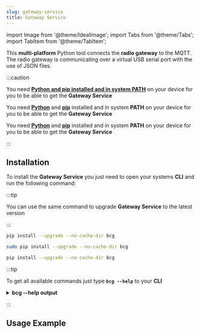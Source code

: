 ```yaml
---
slug: gateway-service
title: Gateway Service
---
```

import Image from '@theme/IdealImage';
import Tabs from '@theme/Tabs';
import TabItem from '@theme/TabItem';

This **multi-platform** Python tool connects the **radio gateway** to the MQTT.
The radio gateway is communicating over a virtual USB serial port with the use of JSON files.

:::caution

<Tabs groupId="operating-system">
<TabItem value="windows" label="Windows" default>

You need [**Python and pip installed and in system PATH**](https://www.tutorialspoint.com/how-to-install-python-in-windows) on your device for you to be able to get the **Gateway Service**

</TabItem>
<TabItem value="linux" label="Linux">

You need [**Python**](https://www.python.org/downloads/) and [**pip**](https://www.geeksforgeeks.org/how-to-install-pip-in-linux/) installed and in system **PATH** on your device for you to be able to get the **Gateway Service**

</TabItem>
<TabItem value="macOS" label="macOS">

You need [**Python**](https://www.python.org/downloads/) and [**pip**](https://www.geeksforgeeks.org/how-to-install-pip-in-macos/) installed and in system **PATH** on your device for you to be able to get the **Gateway Service**

</TabItem>
</Tabs>

:::

## Installation

To install the **Gateway Service** you just need to open your systems **CLI** and run the following command:

:::tip

You can use the same command to upgrade **Gateway Service** to the latest version

:::

<Tabs groupId="operating-system">
<TabItem value="windows" label="Windows" default>

```bash
pip install --upgrade --no-cache-dir bcg
```

</TabItem>
<TabItem value="linux" label="Linux">

```bash
sudo pip install --upgrade --no-cache-dir bcg
```

</TabItem>
<TabItem value="macOS" label="macOS">

```bash
pip install --upgrade --no-cache-dir bcg
```

</TabItem>
</Tabs>

:::tip

To get all available commands just type **`bcg --help`** to your **CLI**

<details><summary><b>bcg --help output</b></summary>
<p>

  ``` showLineNumbers
  Usage: bcg [OPTIONS] COMMAND [ARGS]...

  HARDWARIO gateway between USB serial port and MQTT broker

  Options:
  -c, --config FILENAME  configuration file (YAML format).
  -d, --device TEXT      device
  -H, --mqtt-host TEXT   MQTT host to connect to (default is 127.0.0.1)
  -P, --mqtt-port TEXT   MQTT port to connect to (default is 1883)
  --no-wait              no wait on connect or reconnect serial port
  --mqtt-username TEXT   MQTT username
  --mqtt-password TEXT   MQTT password
  --mqtt-cafile TEXT     MQTT cafile
  --mqtt-certfile TEXT   MQTT certfile
  --mqtt-keyfile TEXT    MQTT keyfile
  -v, --verbosity LVL    Either CRITICAL, ERROR, WARNING, INFO or DEBUG
  -D, --debug            Print debug messages, same as --verbosity DEBUG.
  --version              Show the version and exit.
  --help                 Show this message and exit.

  Commands:
  devices  Print available devices.
  help     Show help.
  ```

</p>
</details>

:::

## Usage Example

